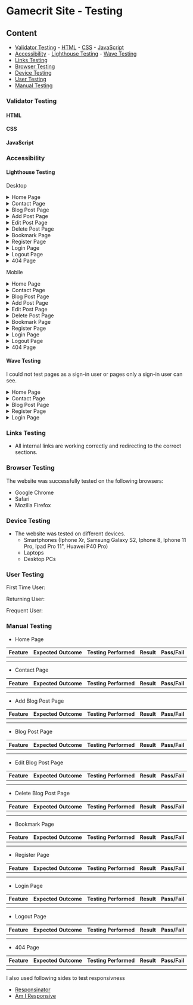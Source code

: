 # Gamecrit Site - Testing



## Content
- [Validator Testing](#validator-testing)
        - [HTML](#html)
        - [CSS](#css)
        - [JavaScript](#javascript)
- [Accessibility](#accessibility)
        - [Lighthouse Testing](#lighthouse-testing)
        - [Wave Testing](#wave-testing)
- [Links Testing](#links-testing)
- [Browser Testing](#browser-testing)
- [Device Testing](#device-testing)
- [User Testing](#user-testing)
- [Manual Testing](#manual-testing)


### Validator Testing
#### HTML




#### CSS


#### JavaScript



### Accessibility
#### Lighthouse Testing
Desktop

<details>
<summary>Home Page</summary>

![Home Page Desktop](/docs/testing-images/home-page-desktop.png)
</details>

<details>
<summary>Contact Page</summary>

![Contact Page Desktop](/docs/testing-images/contact-page-desktop.png)
</details>

<details>
<summary>Blog Post Page</summary>

![Blog Post Page Desktop](/docs/testing-images/blog-post-page-desktop.png)
</details>

<details>
<summary>Add Post Page</summary>

![Add Post Page Desktop](/docs/testing-images/add-post-page-desktop.png)
</details>

<details>
<summary>Edit Post Page</summary>

![Edit Post Page Desktop](/docs/testing-images/edit-post-page-desktop.png)
</details>

<details>
<summary>Delete Post Page</summary>

![Delete Post Page Desktop](/docs/testing-images/delete-post-page-desktop.png)
</details>

<details>
<summary>Bookmark Page</summary>

![Bookmark Page Desktop](/docs/testing-images/bookmark-page-desktop.png)
</details>

<details>
<summary>Register Page</summary>

![Register Page Desktop](/docs/testing-images/register-page-desktop.png)
</details>

<details>
<summary>Login Page</summary>

![Login Page Desktop](/docs/testing-images/login-page-desktop.png)
</details>

<details>
<summary>Logout Page</summary>

![Logout Page Desktop](/docs/testing-images/logout-page-desktop.png)
</details>

<details>
<summary>404 Page</summary>

![404 Page Desktop](/docs/testing-images/404-page-desktop.png)
</details>



Mobile

<details>
<summary>Home Page</summary>

![Home Page Mobile](/docs/testing-images/home-page-mobile.png)
</details>

<details>
<summary>Contact Page</summary>

![Contact Page Mobile](/docs/testing-images/contact-page-mobile.png)
</details>

<details>
<summary>Blog Post Page</summary>

![Blog Post Page Mobile](/docs/testing-images/blog-post-page-mobile.png)
</details>

<details>
<summary>Add Post Page</summary>

![Add Post Page Mobile](/docs/testing-images/add-post-page-mobile.png)
</details>

<details>
<summary>Edit Post Page</summary>

![Edit Post Page Mobile](/docs/testing-images/edit-post-page-mobile.png)
</details>

<details>
<summary>Delete Post Page</summary>

![Delete Post Page Mobile](/docs/testing-images/delete-post-page-mobile.png)
</details>

<details>
<summary>Bookmark Page</summary>

![Bookmark Page Mobile](/docs/testing-images/bookmark-page-mobile.png)
</details>

<details>
<summary>Register Page</summary>

![Register Page Mobile](/docs/testing-images/register-page-mobile.png)
</details>

<details>
<summary>Login Page</summary>

![Login Page Mobile](/docs/testing-images/login-page-mobile.png)
</details>

<details>
<summary>Logout Page</summary>

![Logout Page Mobile](/docs/testing-images/logout-page-mobile.png)
</details>

<details>
<summary>404 Page</summary>

![404 Page Mobile](/docs/testing-images/404-page-mobile.png)
</details>


#### Wave Testing

I could not test pages as a sign-in user or pages only a sign-in user can see. 

<details>
<summary>Home Page</summary>

![Home Page Wave Testing]()
</details>

<details>
<summary>Contact Page</summary>

![Contact Page Wave Testing]()
</details>

<details>
<summary>Blog Post Page</summary>

![Blog Post Page Wave Testing]()
</details>

<details>
<summary>Register Page</summary>

![Register Page Wave Testing]()
</details>

<details>
<summary>Login Page</summary>

![Login Page Wave Testing]()
</details>

### Links Testing
- All internal links are working correctly and redirecting to the correct sections.

### Browser Testing
The website was successfully tested on the following browsers:
- Google Chrome
- Safari
- Mozilla Firefox

### Device Testing
- The website was tested on different devices. 
    - Smartphones (Iphone Xr, Samsung Galaxy S2, Iphone 8, Iphone 11 Pro, Ipad Pro 11", Huawei P40 Pro)
    - Laptops
    - Desktop PCs

### User Testing

First Time User:


Returning User:



Frequent User:



### Manual Testing

- Home Page 

| Feature | Expected Outcome | Testing Performed | Result | Pass/Fail |
| --- | --- | --- | --- | --- |
|  |  |  |  |  |
|  |  |  |  |  |

- Contact Page

| Feature | Expected Outcome | Testing Performed | Result | Pass/Fail |
| --- | --- | --- | --- | --- |
|  |  |  |  |  |
|  |  |  |  |  |

- Add Blog Post Page

| Feature | Expected Outcome | Testing Performed | Result | Pass/Fail |
| --- | --- | --- | --- | --- |
|  |  |  |  |  |
|  |  |  |  |  |

- Blog Post Page

| Feature | Expected Outcome | Testing Performed | Result | Pass/Fail |
| --- | --- | --- | --- | --- |
|  |  |  |  |  |
|  |  |  |  |  |

- Edit Blog Post Page

| Feature | Expected Outcome | Testing Performed | Result | Pass/Fail |
| --- | --- | --- | --- | --- |
|  |  |  |  |  |
|  |  |  |  |  |

- Delete Blog Post Page

| Feature | Expected Outcome | Testing Performed | Result | Pass/Fail |
| --- | --- | --- | --- | --- |
|  |  |  |  |  |
|  |  |  |  |  |

- Bookmark Page

| Feature | Expected Outcome | Testing Performed | Result | Pass/Fail |
| --- | --- | --- | --- | --- |
|  |  |  |  |  |
|  |  |  |  |  |

- Register Page

| Feature | Expected Outcome | Testing Performed | Result | Pass/Fail |
| --- | --- | --- | --- | --- |
|  |  |  |  |  |
|  |  |  |  |  |

- Login Page

| Feature | Expected Outcome | Testing Performed | Result | Pass/Fail |
| --- | --- | --- | --- | --- |
|  |  |  |  |  |
|  |  |  |  |  |

- Logout Page

| Feature | Expected Outcome | Testing Performed | Result | Pass/Fail |
| --- | --- | --- | --- | --- |
|  |  |  |  |  |
|  |  |  |  |  |

- 404 Page

| Feature | Expected Outcome | Testing Performed | Result | Pass/Fail |
| --- | --- | --- | --- | --- |
|  |  |  |  |  |
|  |  |  |  |  |


I also used following sides to test responsivness
- [Responsinator]()
- [Am I Responsive]()